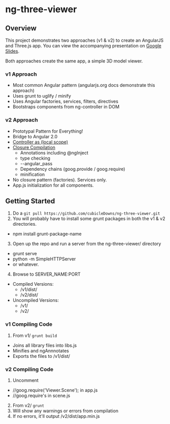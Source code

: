 ng-three-viewer
===============

## Overview
This project demonstrates two approaches (v1 & v2) to create an AngularJS and Three.js app.  You can view the accompanying presentation on [Google Slides](http://goo.gl/R1BPLz).

Both approaches create the same app, a simple 3D model viewer.

### v1 Approach
* Most common Angular pattern (angularjs.org docs demonstrate this approach)
* Uses grunt to uglify / minify
* Uses Angular factories, services, filters, directives
* Bootstraps components from ng-controller in DOM

### v2 Approach
* Prototypal Pattern for Everything!
* Bridge to Angular 2.0
* [Controller as (local scope)](http://toddmotto.com/digging-into-angulars-controller-as-syntax/)
* [Closure Compilation](https://developers.google.com/closure/compiler/)
  * Annotations including @ngInject
  * type checking
  * --angular_pass
  * Dependency chains (goog.provide / goog.require)
  * minification
* No closure pattern (factories).  Services only.
* App.js initialization for all components.


## Getting Started
1. Do a `git pull https://github.com/cubicleDowns/ng-three-viewer.git`
2. You will probably have to install some grunt packages in both the v1 & v2 directories.
  * npm install grunt-package-name
3. Open up the repo and run a server from the ng-three-viewer/ directory
  * grunt serve
  * python -m SimpleHTTPServer
  * or whatever.
4. Browse to SERVER_NAME:PORT
  * Compiled Versions:
    * /v1/dist/
    * /v2/dist/
  * Uncompiled Versions:
    * /v1/
    * /v2/

### v1 Compiling Code
1.  From v1/ `grunt build`
  + Joins all library files into libs.js
  + Minifies and ngAnnnotates
  + Exports the files to /v1/dist/

### v2 Compiling Code
1.  Uncomment 
  * //goog.require('Viewer.Scene'); in app.js
  * //goog.require's in scene.js
2.  From v2/ `grunt`
3.  Will show any warnings or errors from compilation
4.  If no errors, it'll output /v2/dist/app.min.js
